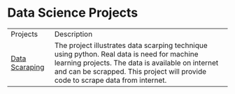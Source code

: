 # Data Science Projects 

<table>
<tr>
    <td>Projects</td>
    <td>Description</td>
</tr>
<tr>
    <td> <a href='https://github.com/rajan2275/Data-Science-Projects/tree/master/Data%20Scaraping'>Data Scaraping</a></td>
    <td>The project illustrates data scarping technique 
    using python. Real data is need for machine learning projects. The data is available on internet and can be scrapped. This project 
    will provide code to scrape data from internet.</td>
</tr>
</table>

